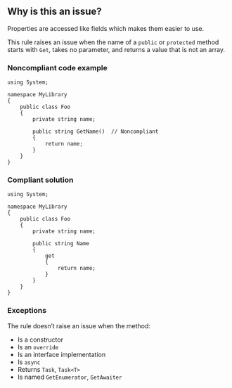 ## Why is this an issue?

Properties are accessed like fields which makes them easier to use.

This rule raises an issue when the name of a `public` or `protected` method starts with `Get`, takes no parameter,
and returns a value that is not an array.

### Noncompliant code example

    using System;
    
    namespace MyLibrary
    {
        public class Foo
        {
            private string name;
    
            public string GetName()  // Noncompliant
            {
                return name;
            }
        }
    }

### Compliant solution

    using System;
    
    namespace MyLibrary
    {
        public class Foo
        {
            private string name;
    
            public string Name
            {
                get
                {
                    return name;
                }
            }
        }
    }

### Exceptions

The rule doesn’t raise an issue when the method:

-   Is a constructor
-   Is an `override`
-   Is an interface implementation
-   Is `async`
-   Returns `Task`, `Task<T>`
-   Is named `GetEnumerator`, `GetAwaiter`